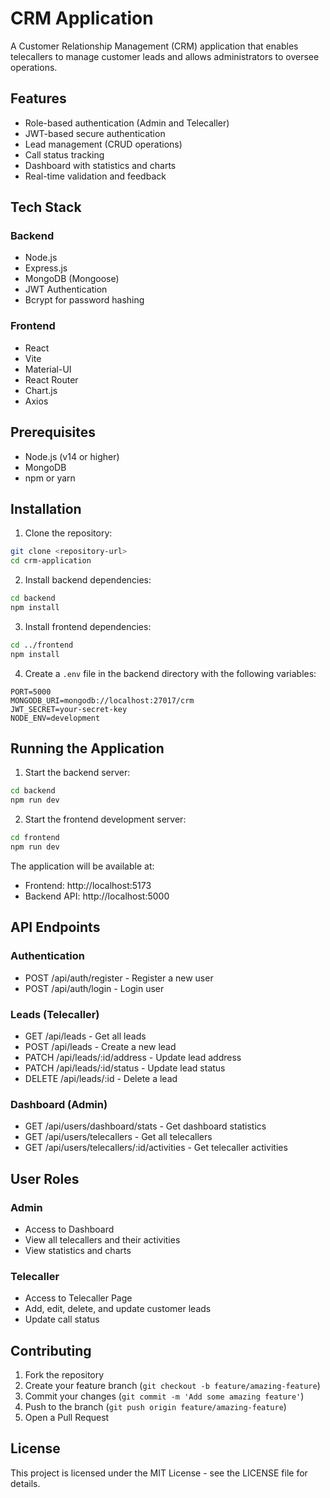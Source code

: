 # CRM Application

A Customer Relationship Management (CRM) application that enables telecallers to manage customer leads and allows administrators to oversee operations.

## Features

- Role-based authentication (Admin and Telecaller)
- JWT-based secure authentication
- Lead management (CRUD operations)
- Call status tracking
- Dashboard with statistics and charts
- Real-time validation and feedback

## Tech Stack

### Backend

- Node.js
- Express.js
- MongoDB (Mongoose)
- JWT Authentication
- Bcrypt for password hashing

### Frontend

- React
- Vite
- Material-UI
- React Router
- Chart.js
- Axios

## Prerequisites

- Node.js (v14 or higher)
- MongoDB
- npm or yarn

## Installation

1. Clone the repository:

```bash
git clone <repository-url>
cd crm-application
```

2. Install backend dependencies:

```bash
cd backend
npm install
```

3. Install frontend dependencies:

```bash
cd ../frontend
npm install
```

4. Create a `.env` file in the backend directory with the following variables:

```
PORT=5000
MONGODB_URI=mongodb://localhost:27017/crm
JWT_SECRET=your-secret-key
NODE_ENV=development
```

## Running the Application

1. Start the backend server:

```bash
cd backend
npm run dev
```

2. Start the frontend development server:

```bash
cd frontend
npm run dev
```

The application will be available at:

- Frontend: http://localhost:5173
- Backend API: http://localhost:5000

## API Endpoints

### Authentication

- POST /api/auth/register - Register a new user
- POST /api/auth/login - Login user

### Leads (Telecaller)

- GET /api/leads - Get all leads
- POST /api/leads - Create a new lead
- PATCH /api/leads/:id/address - Update lead address
- PATCH /api/leads/:id/status - Update lead status
- DELETE /api/leads/:id - Delete a lead

### Dashboard (Admin)

- GET /api/users/dashboard/stats - Get dashboard statistics
- GET /api/users/telecallers - Get all telecallers
- GET /api/users/telecallers/:id/activities - Get telecaller activities

## User Roles

### Admin

- Access to Dashboard
- View all telecallers and their activities
- View statistics and charts

### Telecaller

- Access to Telecaller Page
- Add, edit, delete, and update customer leads
- Update call status

## Contributing

1. Fork the repository
2. Create your feature branch (`git checkout -b feature/amazing-feature`)
3. Commit your changes (`git commit -m 'Add some amazing feature'`)
4. Push to the branch (`git push origin feature/amazing-feature`)
5. Open a Pull Request

## License

This project is licensed under the MIT License - see the LICENSE file for details.
